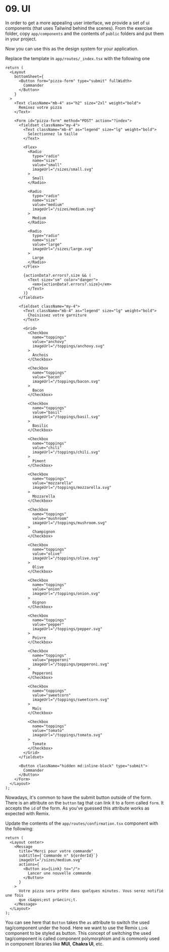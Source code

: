 # 09. UI

In order to get a more appealing user interface, we provide a set of ui components (that uses Tailwind behind the scenes).
From the exercise folder, copy `app/components` and the contents of `public` folders and put them in your project.

Now you can use this as the design system for your application.

Replace the template in `app/routes/_index.tsx` with the following one

```tsx
return (
  <Layout
    bottomSheet={
      <Button form="pizza-form" type="submit" fullWidth>
        Commander
      </Button>
    }
  >
    <Text className="mb-4" as="h2" size="2xl" weight="bold">
      Remixez votre pizza
    </Text>

    <Form id="pizza-form" method="POST" action="?index">
      <fieldset className="my-4">
        <Text className="mb-4" as="legend" size="lg" weight="bold">
          Selectionnez la taille
        </Text>

        <Flex>
          <Radio
            type="radio"
            name="size"
            value="small"
            imageUrl="/sizes/small.svg"
          >
            Small
          </Radio>

          <Radio
            type="radio"
            name="size"
            value="medium"
            imageUrl="/sizes/medium.svg"
          >
            Medium
          </Radio>

          <Radio
            type="radio"
            name="size"
            value="large"
            imageUrl="/sizes/large.svg"
          >
            Large
          </Radio>
        </Flex>

        {actionData?.errors?.size && (
          <Text size="sm" color="danger">
            <em>{actionData?.errors?.size}</em>
          </Text>
        )}
      </fieldset>

      <fieldset className="my-4">
        <Text className="mb-4" as="legend" size="lg" weight="bold">
          Choisissez votre garniture
        </Text>

        <Grid>
          <Checkbox
            name="toppings"
            value="anchovy"
            imageUrl="/toppings/anchovy.svg"
          >
            Anchois
          </Checkbox>

          <Checkbox
            name="toppings"
            value="bacon"
            imageUrl="/toppings/bacon.svg"
          >
            Bacon
          </Checkbox>

          <Checkbox
            name="toppings"
            value="basil"
            imageUrl="/toppings/basil.svg"
          >
            Basilic
          </Checkbox>

          <Checkbox
            name="toppings"
            value="chili"
            imageUrl="/toppings/chili.svg"
          >
            Piment
          </Checkbox>

          <Checkbox
            name="toppings"
            value="mozzarella"
            imageUrl="/toppings/mozzarella.svg"
          >
            Mozzarella
          </Checkbox>

          <Checkbox
            name="toppings"
            value="mushroom"
            imageUrl="/toppings/mushroom.svg"
          >
            Champignon
          </Checkbox>

          <Checkbox
            name="toppings"
            value="olive"
            imageUrl="/toppings/olive.svg"
          >
            Olive
          </Checkbox>

          <Checkbox
            name="toppings"
            value="onion"
            imageUrl="/toppings/onion.svg"
          >
            Oignon
          </Checkbox>

          <Checkbox
            name="toppings"
            value="pepper"
            imageUrl="/toppings/pepper.svg"
          >
            Poivre
          </Checkbox>

          <Checkbox
            name="toppings"
            value="pepperoni"
            imageUrl="/toppings/pepperoni.svg"
          >
            Pepperoni
          </Checkbox>

          <Checkbox
            name="toppings"
            value="sweetcorn"
            imageUrl="/toppings/sweetcorn.svg"
          >
            Maïs
          </Checkbox>

          <Checkbox
            name="toppings"
            value="tomato"
            imageUrl="/toppings/tomato.svg"
          >
            Tomate
          </Checkbox>
        </Grid>
      </fieldset>

      <Button className="hidden md:inline-block" type="submit">
        Commander
      </Button>
    </Form>
  </Layout>
);
```

Nowadays, it's common to have the submit button outside of the form. There is an attribute on the `button` tag that can link it to
a form called `form`. It accepts the `id` of the form. As you've guessed this attribute works as expected with Remix.

Update the contents of the `app/routes/confirmation.tsx` component with the following:

```tsx
return (
  <Layout center>
    <Message
      title="Merci pour votre commande"
      subtitle={`Commande n° ${orderId}`}
      imageUrl="/sizes/medium.svg"
      actions={
        <Button as={Link} to="/">
          Lancer une nouvelle commande
        </Button>
      }
    >
      Votre pizza sera prête dans quelques minutes. Vous serez notifié une fois
      que c&apos;est pr&ecirc;t.
    </Message>
  </Layout>
);
```

You can see here that `Button` takes the `as` attribute to switch the used tag/component under the hood. Here we want to use
the Remix `Link` component to be styled as button. This concept of switching the used tag/component is called component
polymorphism and is commonly used in component libraries like **MUI**, **Chakra UI**, etc.
